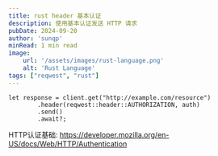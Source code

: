 ```yaml
---
title: rust header 基本认证
description: 使用基本认证发送 HTTP 请求
pubDate: 2024-09-20
author: 'sunqp'
minRead: 1 min read
image:
    url: '/assets/images/rust-language.png'
    alt: 'Rust Language'
tags: ["reqwest", "rust"]
---
```


```
let response = client.get("http://example.com/resource")
        .header(reqwest::header::AUTHORIZATION, auth)
        .send()
        .await?;

```

HTTP认证基础: https://developer.mozilla.org/en-US/docs/Web/HTTP/Authentication